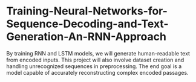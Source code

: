 # Training-Neural-Networks-for-Sequence-Decoding-and-Text-Generation-An-RNN-Approach
By training RNN and LSTM models, we will generate human-readable text from encoded inputs. This project will also involve dataset creation and handling unrecognized sequences in preprocessing. The end goal is a model capable of accurately reconstructing complex encoded passages.
